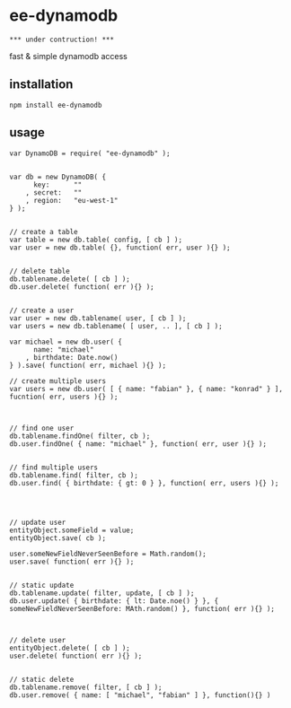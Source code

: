 # ee-dynamodb


 	*** under contruction! ***
 	
fast & simple dynamodb access

## installation
	
	npm install ee-dynamodb

## usage

	
	var DynamoDB = require( "ee-dynamodb" );


	var db = new DynamoDB( {
		  key: 		""
		, secret:	""
		, region: 	"eu-west-1" 
	} );


	// create a table
	var table = new db.table( config, [ cb ] );
	var user = new db.table( {}, function( err, user ){} );


	// delete table
	db.tablename.delete( [ cb ] );
	db.user.delete( function( err ){} );


	// create a user
	var user = new db.tablename( user, [ cb ] );
	var users = new db.tablename( [ user, .. ], [ cb ] );

	var michael = new db.user( {
		  name: "michael"
		, birthdate: Date.now()
	} ).save( function( err, michael ){} );

	// create multiple users
	var users = new db.user( [ { name: "fabian" }, { name: "konrad" } ], fucntion( err, users ){} );



	// find one user
	db.tablename.findOne( filter, cb );
	db.user.findOne( { name: "michael" }, function( err, user ){} );


	// find multiple users
	db.tablename.find( filter, cb );
	db.user.find( { birthdate: { gt: 0 } }, function( err, users ){} );




	// update user
	entityObject.someField = value;
	entityObject.save( cb );

	user.someNewFieldNeverSeenBefore = Math.random();
	user.save( function( err ){} );


	// static update
	db.tablename.update( filter, update, [ cb ] );
	db.user.update( { birthdate: { lt: Date.noe() } }, { someNewFieldNeverSeenBefore: MAth.random() }, function( err ){} );

	

	// delete user
	entityObject.delete( [ cb ] );
	user.delete( function( err ){} );


	// static delete
	db.tablename.remove( filter, [ cb ] );
	db.user.remove( { name: [ "michael", "fabian" ] }, function(){} )
